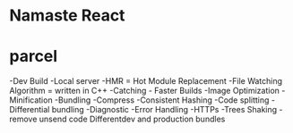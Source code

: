 # Namaste React 



# parcel
-Dev Build
-Local server
-HMR = Hot Module Replacement
-File Watching Algorithm = written in C++
-Catching - Faster Builds
-Image Optimization
-Minification
-Bundling
-Compress
-Consistent Hashing
-Code splitting
-Differential bundling
-Diagnostic
-Error Handling
-HTTPs
-Trees Shaking - remove unsend code
Differentdev and production bundles